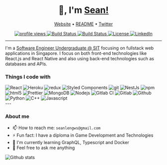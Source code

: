 <center>
    <h1>👋, I'm <a href="https://github.com/helloitsm3">Sean!</a></h1>
</center>

<p align="center">
    <a href="#">Website</a> •
    <a href="https://github.com/helloitsm3/helloitsm3">README</a> •
    <a href="https://twitter.com/helloitsme_sl">Twitter</a>
</p>

<center>
    <a href="#">
        <img src="https://gpvc.arturio.dev/helloitsm3" alt="profile views">
    </a>
    <a href="#">
        <img src="https://img.shields.io/badge/build-passing-brightgreen.svg?style=flat-square" alt="Build Status">
    </a>
    <a href="https://github.com/helloitsm3/helloitsm3/graphs/contributors">
        <img src="https://img.shields.io/badge/contributors-1-orange.svg?style=flat-square" alt="Build Status" />
    </a>
    <a href="https://choosealicense.com/licenses/mit">
        <img src="https://img.shields.io/badge/license-MIT-blue.svg?style=flat-square" alt="License" />
    </a>
    <a href="https://www.linkedin.com/in/sean-leng/">
        <img src="https://img.shields.io/badge/-LinkedIn-black.svg?style=flat-square&logo=linkedin&colorB=555" alt="LinkedIn" />
    </a>
</center>

---

I'm a [Software Engineer Undergraduate @ SIT](https://www.linkedin.com/in/sean-leng/) focusing on fullstack web applications in Singapore. I focus on both front-end technologies like React.js and React Native and also using back-end technologies such as databases and APIs.

<h3>Things I code with</h3>
<div>
  <img alt="React" src="https://img.shields.io/badge/-React-45b8d8?style=flat-square&logo=react&logoColor=white" />
  <img alt="Heroku" src="https://img.shields.io/badge/-Heroku-430098?style=flat-square&logo=heroku&logoColor=white" />
  <img alt="redux" src="https://img.shields.io/badge/-Redux-764ABC?style=flat-square&logo=redux&logoColor=white" />
  <img alt="Styled Components" src="https://img.shields.io/badge/-Styled_Components-db7092?style=flat-square&logo=styled-components&logoColor=white" />
  <img alt="git" src="https://img.shields.io/badge/-Git-F05032?style=flat-square&logo=git&logoColor=white" />
  <img alt="NestJs" src="https://img.shields.io/badge/-NestJs-ea2845?style=flat-square&logo=nestjs&logoColor=white" />
  <img alt="npm" src="https://img.shields.io/badge/-NPM-CB3837?style=flat-square&logo=npm&logoColor=white" />
  <img alt="html5" src="https://img.shields.io/badge/-HTML5-E34F26?style=flat-square&logo=html5&logoColor=white" />
  <img alt="Prettier" src="https://img.shields.io/badge/-Prettier-F7B93E?style=flat-square&logo=prettier&logoColor=white" />
  <img alt="MongoDB" src="https://img.shields.io/badge/-MongoDB-13aa52?style=flat-square&logo=mongodb&logoColor=white" />
  <img alt="Nodejs" src="https://img.shields.io/badge/-Nodejs-43853d?style=flat-square&logo=Node.js&logoColor=white" />
  <img alt="Gitlab CI" src="https://img.shields.io/badge/-GitlabCI-764ABC?style=flat-square&logo=Gitlab&logoColor=white" />
  <img alt="Gitlab" src="https://img.shields.io/badge/-Gitlab-764ABC?style=flat-square&logo=Gitlab&logoColor=white" />
  <img alt="Github" src="https://img.shields.io/badge/-Github-2c3e50?style=flat-square&logo=Github&logoColor=white" />
  <img alt="Python" src="https://img.shields.io/badge/-Python-f1c40f?style=flat-square&logo=Python" />
  <img alt="C++" src="https://img.shields.io/badge/-C++-2c3e50?style=flat-square&logo=C&logoColor=white" />
  <img alt="Javascript" src="https://img.shields.io/badge/-Javascript-34495e?style=flat-square&logo=javascript" />
</div>
---

<h3>About me</h3>

- 📫 How to reach me: `seanlengws@gmail.com`
- ⚡ Fun fact: I have a diploma in Game Development and Technologies
- 🌱 I'm currently learning GraphQL, Typescript and Docker
- 💬 Feel free to ask me anything

![Github stats](https://github-readme-stats.vercel.app/api?username=helloitsm3&show_icons=true&cache_seconds=86400&theme=tokyonight)
